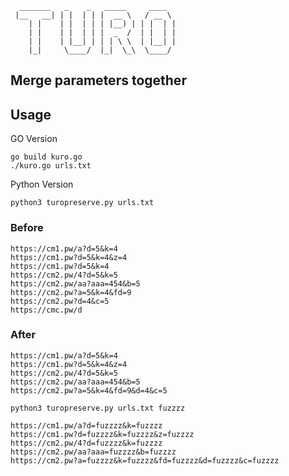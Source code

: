 ```
  _______   _    _   _____     ____  
 |__   __| | |  | | |  __ \   / __ \ 
    | |    | |  | | | |__) | | |  | |
    | |    | |  | | |  _  /  | |  | |
    | |    | |__| | | | \ \  | |__| |
    |_|     \____/  |_|  \_\  \____/                           
   ```               
  ## Merge parameters together 
   
   ## Usage

GO Version
```
go build kuro.go
./kuro.go urls.txt
```

Python Version


```
python3 turopreserve.py urls.txt

```
  
### Before
```
https://cm1.pw/a?d=5&k=4
https://cm1.pw?d=5&k=4&z=4
https://cm1.pw?d=5&k=4
https://cm2.pw/4?d=5&k=5
https://cm2.pw/aa?aaa=454&b=5
https://cm2.pw?a=5&k=4&fd=9
https://cm2.pw?d=4&c=5
https://cmc.pw/d
```

### After 
```
https://cm1.pw/a?d=5&k=4
https://cm1.pw?d=5&k=4&z=4
https://cm2.pw/4?d=5&k=5
https://cm2.pw/aa?aaa=454&b=5
https://cm2.pw?a=5&k=4&fd=9&d=4&c=5

```

  ``` 
  python3 turopreserve.py urls.txt fuzzzz
  ```
```
https://cm1.pw/a?d=fuzzzz&k=fuzzzz
https://cm1.pw?d=fuzzzz&k=fuzzzz&z=fuzzzz
https://cm2.pw/4?d=fuzzzz&k=fuzzzz
https://cm2.pw/aa?aaa=fuzzzz&b=fuzzzz
https://cm2.pw?a=fuzzzz&k=fuzzzz&fd=fuzzzz&d=fuzzzz&c=fuzzzz



```
                                 
                                     
                                     
                                     
                                     
                                     
                                     
                                     
                                     
                                     
                                     
                                     
                                     
                                     
                                     
